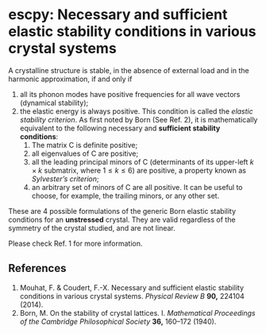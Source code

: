 # escpy: Necessary and sufficient elastic stability conditions in various crystal systems

A crystalline structure is stable, in the absence of external load and in the harmonic approximation, if and only if

1. all its phonon modes have positive frequencies for all wave vectors (dynamical stability);
2. the elastic energy is always positive. This condition is called the *elastic stability criterion*. As first noted by Born (See Ref. 2), it is mathematically equivalent to the following necessary and **sufficient stability conditions**:
   1. The matrix $\mathrm{ C }$ is definite positive;
   2. all eigenvalues of $\mathrm{ C }$ are positive;
   3. all the leading principal minors of $\mathrm{ C }$ (determinants of its upper-left $k \times k$ submatrix, where $1 \le k \le 6$) are positive, a property known as *Sylvester’s criterion*;
   4. an arbitrary set of minors of $\mathrm{ C }$ are all positive. It can be useful to choose, for example, the trailing minors, or any other set. 

These are 4 possible formulations of the generic Born elastic stability conditions for an **unstressed** crystal. They are valid regardless of the symmetry of the crystal studied, and are not linear. 

Please check Ref. 1 for more information.

## References

1. Mouhat, F. & Coudert, F.-X. Necessary and sufficient elastic stability conditions in various crystal systems. *Physical Review B* **90,** 224104 (2014).
2. Born, M. On the stability of crystal lattices. I. *Mathematical Proceedings of the Cambridge Philosophical Society* **36,** 160–172 (1940).